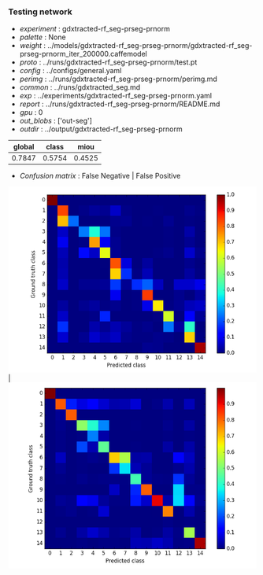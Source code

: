 ### Testing network
- *experiment* : gdxtracted-rf_seg-prseg-prnorm
- *palette* : None
- *weight* : ../models/gdxtracted-rf_seg-prseg-prnorm/gdxtracted-rf_seg-prseg-prnorm_iter_200000.caffemodel
- *proto* : ../runs/gdxtracted-rf_seg-prseg-prnorm/test.pt
- *config* : ../configs/general.yaml
- *perimg* : ../runs/gdxtracted-rf_seg-prseg-prnorm/perimg.md
- *common* : ../runs/gdxtracted_seg.md
- *exp* : ../experiments/gdxtracted-rf_seg-prseg-prnorm.yaml
- *report* : ../runs/gdxtracted-rf_seg-prseg-prnorm/README.md
- *gpu* : 0
- *out_blobs* : ['out-seg']
- *outdir* : ../output/gdxtracted-rf_seg-prseg-prnorm

global | class | miou
------ | ----- | ----
0.7847 | 0.5754 | 0.4525

- *Confusion matrix* : False Negative | False Positive

![conf_mat_fn](confmat_fn.png) | ![conf_mat_fp](confmat_fp.png)
